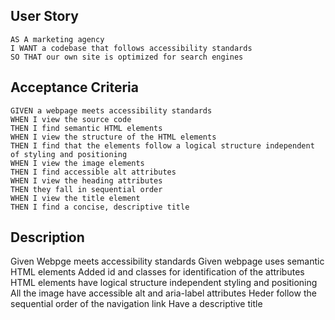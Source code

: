 ## User Story

```
AS A marketing agency
I WANT a codebase that follows accessibility standards
SO THAT our own site is optimized for search engines
```
## Acceptance Criteria

```
GIVEN a webpage meets accessibility standards
WHEN I view the source code
THEN I find semantic HTML elements
WHEN I view the structure of the HTML elements
THEN I find that the elements follow a logical structure independent of styling and positioning
WHEN I view the image elements
THEN I find accessible alt attributes
WHEN I view the heading attributes
THEN they fall in sequential order
WHEN I view the title element
THEN I find a concise, descriptive title
```
## Description
Given Webpge meets accessibility standards
Given webpage uses semantic HTML elements
Added id and classes for identification of the attributes
HTML elements have logical structure independent styling and positioning
All the image have accessible alt and aria-label attributes
Heder follow the sequential order of the navigation link
Have a descriptive title
